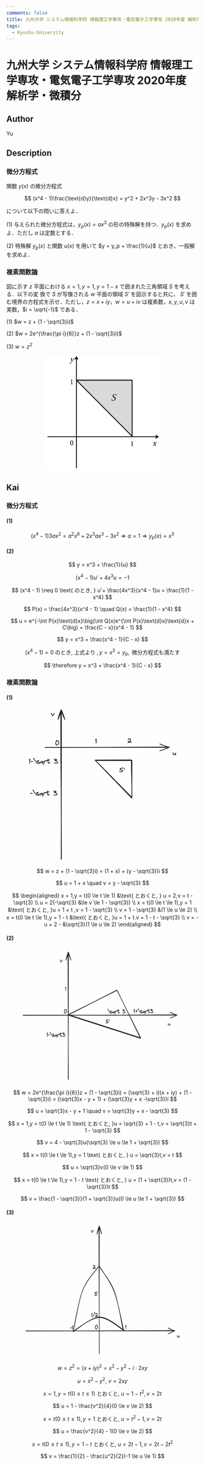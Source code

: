 ```yaml
---
comments: false
title: 九州大学 システム情報科学府 情報理工学専攻・電気電子工学専攻 2020年度 解析学・微積分
tags:
  - Kyushu-University
---
```

# 九州大学 システム情報科学府 情報理工学専攻・電気電子工学専攻 2020年度 解析学・微積分

## **Author**
Yu

## **Description**
### 微分方程式
関数 $y(x)$ の微分方程式

$$
(x^4 - 1)\frac{\text{d}y}{\text{d}x} = y^2 + 2x^3y - 3x^2
$$

について以下の問いに答えよ．

(1) 与えられた微分方程式は，$y_p(x) = ax^3$ の形の特殊解を持つ．$y_p(x)$ を求めよ．ただし $a$
は定数とする．

(2) 特殊解 $y_p(x)$ と関数 $u(x)$ を用いて $y = y_p + \frac{1}{u}$ とおき，一般解を求めよ．

### 複素関数論
図に示す $z$ 平面における $x = 1, y = 1, y = 1 − x$ で囲まれた三角領域 $S$ を考える．以下の変
換で $S$ が写像される $w$ 平面の領域 $S'$ を図示すると共に、 $S'$ を囲む境界の方程式を示せ．ただし，$z = x + iy，w = u + iv$ は複素数，$x, y, u, v$ は実数，$i = \sqrt{-1}$ である．

(1)
$w = z + (1 - \sqrt{3}i)$

(2)
$w = 2e^{\frac{\pi i}{6}}z + (1 - \sqrt{3}i)$

(3)
$w = z^2$

<figure style="text-align:center;">
  <img src="https://raw.githubusercontent.com/Myyura/the_kai_project_assets/main/kakomonn/kyushu_university/ISEE/kyotsu_2020_analysis_calculus_p1.png" width="300" height="300" alt=""/>
</figure>

## **Kai** 
### 微分方程式
#### (1)

$$
(x^4 - 1)3ax^2 = a^2x^6 + 2x^3ax^3 - 3x^2 \Rightarrow a = 1 \Rightarrow y_p(x) = x^3
$$

#### (2)

$$
y = x^3 + \frac{1}{u}
$$

$$
(x^4 - 1)u' + 4x^3u = -1
$$

$$
(x^4 - 1) \neq 0 \text{ のとき, } u'+ \frac{4x^3}{x^4 - 1}u = \frac{1}{1 - x^4}
$$

$$
P(x) = \frac{4x^3}{x^4  - 1} \quad Q(x) = \frac{1}{1 - x^4}
$$

$$
u = e^{-\int P(x)\text{d}x}\big(\int Q(x)e^{\int P(x)\text{d}x}\text{d}x + C\big) = \frac{C - x}{x^4 - 1}
$$

$$
y = x^3 + \frac{x^4 - 1}{C - x}
$$

$$
(x^4 - 1) = 0\text{ のとき, 上式より }, y =  x^3 =y_p,\text{ 微分方程式も満たす }
$$

$$
\therefore y = x^3 + \frac{x^4 - 1}{C - x}
$$

### 複素関数論
#### (1)

<figure style="text-align:center;">
  <img src="https://raw.githubusercontent.com/Myyura/the_kai_project_assets/main/kakomonn/kyushu_university/ISEE/kyotsu_2020_analysis_calculus_p2.png" width="400" height="400" alt=""/>
</figure>

$$
w = z + (1 - \sqrt{3}i) = (1 + x) + (y - \sqrt{3})i
$$

$$
u = 1 + x \quad v = y - \sqrt{3}
$$

$$
\begin{aligned}
x = 1,y = t(0 \le t \le 1) &\text{ とおくと, } u = 2,v = t - \sqrt{3} \\
u = 2(-\sqrt{3} &\le v \le 1 - \sqrt{3}) \\
x = t(0 \le t \le 1),y = 1 &\text{ とおくと, }u = 1 + t ,v = 1 - \sqrt{3} \\
v = 1 - \sqrt{3} &(1 \le u \le 2) \\
x = t(0 \le t \le 1),y = 1 - t &\text{ とおくと, }u = 1 + t.v = 1 - t - \sqrt{3} \\
v = -u + 2 - &\sqrt{3}(1 \le u \le 2)
\end{aligned}
$$

#### (2)

<figure style="text-align:center;">
  <img src="https://raw.githubusercontent.com/Myyura/the_kai_project_assets/main/kakomonn/kyushu_university/ISEE/kyotsu_2020_analysis_calculus_p3.png" width="500" height="350" alt=""/>
</figure>

$$
w = 2e^{\frac{\pi i}{6}}z + (1 - \sqrt{3}i) = (\sqrt{3} + i)(x + iy) + (1 - \sqrt{3}i) = (\sqrt{3}x - y + 1) + (\sqrt{3}y + x -\sqrt{3})i
$$

$$
u = \sqrt{3}x - y + 1 \quad v = \sqrt{3}y + x - \sqrt{3}
$$

$$
x = 1,y = t(0 \le t \le 1) \text{ とおくと, }u = \sqrt{3} + 1 - t,v = \sqrt{3}t + 1 - \sqrt{3} 
$$

$$
v = 4 - \sqrt{3}u(\sqrt{3} \le u \le 1 + \sqrt{3})
$$

$$
x = t(0 \le t \le 1),y = 1 \text{ とおくと, } u = \sqrt{3}t,v = t
$$

$$
u = \sqrt{3}v(0 \le v \le 1)
$$

$$
x = t(0 \le t \le 1),y = 1 - t \text{ とおくと, } u = (1 + \sqrt{3})t,v = (1 - \sqrt{3})t
$$

$$
v = \frac{1 - \sqrt{3}}{1 + \sqrt{3}}u(0 \le u \le 1 + \sqrt{3})
$$

#### (3)

<figure style="text-align:center;">
  <img src="https://raw.githubusercontent.com/Myyura/the_kai_project_assets/main/kakomonn/kyushu_university/ISEE/kyotsu_2020_analysis_calculus_p4.png" width="500" height="350" alt=""/>
</figure>

$$
w = z^2  = (x + iy)^2 = x^2 - y^2 - i \cdot 2xy
$$

$$
u = x^2 - y^2, \ v = 2xy
$$

$$
x = 1,y = t(0 \le t \le 1) \text{ とおくと, } u = 1 - t^2,v = 2t
$$

$$
u = 1 - \frac{v^2}{4}(0 \le v \le 2)
$$

$$
x = t(0 \le t \le 1),y = 1 \text{ とおくと, } u = t^2 - 1,v = 2t
$$

$$
u = \frac{v^2}{4} - 1(0 \le v \le 2)
$$

$$
x = t(0 \le t \le 1),y = 1 - t \text{ とおくと, } u = 2t - 1,v = 2t - 2t^2
$$

$$
v = \frac{1}{2} - \frac{u^2}{2}(-1 \le u \le 1)
$$